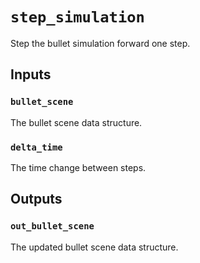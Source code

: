 # `step_simulation`

Step the bullet simulation forward one step.

## Inputs

### `bullet_scene`

The bullet scene data structure.

### `delta_time`

The time change between steps.

## Outputs

### `out_bullet_scene`

The updated bullet scene data structure.
